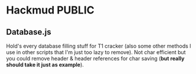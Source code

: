 # Hackmud PUBLIC

## Database.js

Hold's every database filling stuff for T1 cracker (also some other methods I use in other scripts that I'm just too lazy to remove). Not char efficient but you could remove header & header references for char saving (**but really should take it just as example**).
